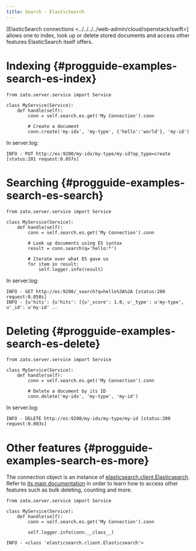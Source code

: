 ```yaml
---
title: Search - ElasticSearch
---
```


[ElasticSearch connections \<../../../../web-admin/cloud/openstack/swift\>]
allows one to index, look up or delete stored documents and access other features
ElasticSearch itself offers.

Indexing {#progguide-examples-search-es-index}
========

``` {.python}
from zato.server.service import Service

class MyService(Service):
    def handle(self):
        conn = self.search.es.get('My Connection').conn

        # Create a document
        conn.create('my-idx', 'my-type', {'hello':'world'}, 'my-id')
```

In server.log:

``` 
INFO - PUT http://es:9200/my-idx/my-type/my-id?op_type=create [status:201 request:0.057s]
```

Searching {#progguide-examples-search-es-search}
=========

``` {.python}
from zato.server.service import Service

class MyService(Service):
    def handle(self):
        conn = self.search.es.get('My Connection').conn

        # Look up documents using ES syntax
        result = conn.search(q='hello:*')

        # Iterate over what ES gave us
        for item in result:
            self.logger.info(result)
```

In server.log:

``` 
INFO - GET http://es:9200/_search?q=hello%3A%2A [status:200 request:0.058s]
INFO - {u'hits': {u'hits': [{u'_score': 1.0, u'_type': u'my-type', u'_id': u'my-id' ..
```

Deleting {#progguide-examples-search-es-delete}
========

``` {.python}
from zato.server.service import Service

class MyService(Service):
    def handle(self):
        conn = self.search.es.get('My Connection').conn

        # Delete a document by its ID
        conn.delete('my-idx', 'my-type', 'my-id')
```

In server.log:

``` 
INFO - DELETE http://es:9200/my-idx/my-type/my-id [status:200 request:0.003s]
```

Other features {#progguide-examples-search-es-more}
==============

The connection object is an instance of
[elasticsearch.client.Elasticsearch](https://elasticsearch-py.readthedocs.org/en/master/api.html).
Refer to
[its main documentation](https://elasticsearch-py.readthedocs.org/en/master/)
in order to learn how to access other features such as bulk deleting, counting and more.

``` {.python}
from zato.server.service import Service

class MyService(Service):
    def handle(self):
        conn = self.search.es.get('My Connection').conn

        self.logger.info(conn.__class__)
```

``` 
INFO - <class 'elasticsearch.client.Elasticsearch'>
```
